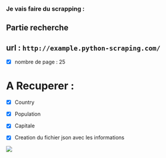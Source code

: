 ### Je vais faire du scrapping :
## Partie recherche   
## url : ```http://example.python-scraping.com/ ```  
- [x] nombre de page : 25

#  A Recuperer :
- [x] Country   
- [x] Population   
- [x] Capitale

- [x] Creation du fichier json avec les informations

![](../format-json.png)


